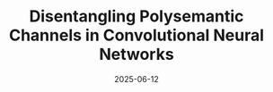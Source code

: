---
title: "Disentangling Polysemantic Channels in Convolutional Neural Networks"
collection: publications
permalink: /publication/2025-disentangle-channels
date: 2025-06-12
venue: "CVPR Workshop: Mechanistic Interpretability for Vision"
authors: "R. Hesse, J. Fischer, S. Schaub-Meyer, S. Roth"
oral: 
award:
uri: 
project:
bibtex:
arxiv: https://arxiv.org/pdf/2504.12939
openpdf: 
supp:
teaser: 
videoresults: 
videotalk: 
poster:
code: https://github.com/visinf/disentangle-channels
---	